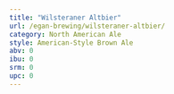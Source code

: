 ```yaml
---
title: "Wilsteraner Altbier"
url: /egan-brewing/wilsteraner-altbier/
category: North American Ale
style: American-Style Brown Ale
abv: 0
ibu: 0
srm: 0
upc: 0
---
```


